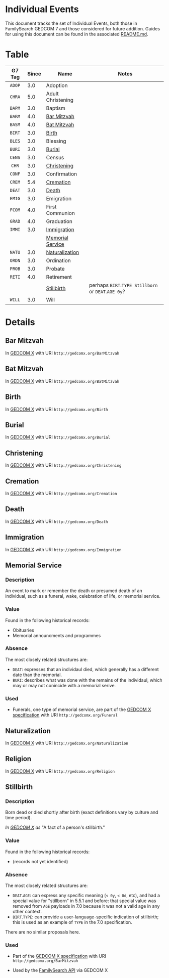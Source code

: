 # Individual Events

This document tracks the set of Individual Events, both those in FamilySearch GEDCOM 7 and those considered for future addition.
Guides for using this document can be found in the associated [README.md](README.md).

# Table

| G7 Tag | Since | Name | Notes |
|:------:|-------|------|-------|
| `ADOP` | 3.0 | Adoption | |
| `CHRA` | 5.0 | Adult Christening | |
| `BAPM` | 3.0 | Baptism | |
| `BARM` | 4.0 | [Bar Mitzvah](#bar-mitzvah) | |
| `BASM` | 4.0 | [Bat Mitzvah](#bat-mitzvah) | |
| `BIRT` | 3.0 | [Birth](#birth) | |
| `BLES` | 3.0 | Blessing | |
| `BURI` | 3.0 | [Burial](#burial) | |
| `CENS` | 3.0 | Census | |
| `CHR`  | 3.0 | [Christening](#christening) | |
| `CONF` | 3.0 | Confirmation | |
| `CREM` | 5.4 | [Cremation](#cremation) | |
| `DEAT` | 3.0 | [Death](#death) | |
| `EMIG` | 3.0 | Emigration | |
| `FCOM` | 4.0 | First Communion | |
| `GRAD` | 4.0 | Graduation | |
| `IMMI` | 3.0 | [Immigration](#immigration) | |
| | | [Memorial Service](#memorial-service) | |
| `NATU` | 3.0 | [Naturalization](#naturalization) | |
| `ORDN` | 3.0 | Ordination | |
| `PROB` | 3.0 | Probate | |
| `RETI` | 4.0 | Retirement | |
| | | [Stillbirth](#stillbirth) | perhaps `BIRT`.`TYPE Stillborn` or `DEAT`.`AGE 0y`? |
| `WILL` | 3.0 | Will  | |


# Details

## Bar Mitzvah

In [GEDCOM X](https://github.com/FamilySearch/gedcomx/blob/master/specifications/fact-types-specification.md) with URI `http://gedcomx.org/BarMitzvah`

## Bat Mitzvah

In [GEDCOM X](https://github.com/FamilySearch/gedcomx/blob/master/specifications/fact-types-specification.md) with URI `http://gedcomx.org/BatMitzvah`

## Birth

In [GEDCOM X](https://github.com/FamilySearch/gedcomx/blob/master/specifications/fact-types-specification.md) with URI `http://gedcomx.org/Birth`

## Burial

In [GEDCOM X](https://github.com/FamilySearch/gedcomx/blob/master/specifications/fact-types-specification.md) with URI `http://gedcomx.org/Burial`

## Christening

In [GEDCOM X](https://github.com/FamilySearch/gedcomx/blob/master/specifications/fact-types-specification.md) with URI `http://gedcomx.org/Christening`

## Cremation

In [GEDCOM X](https://github.com/FamilySearch/gedcomx/blob/master/specifications/fact-types-specification.md) with URI `http://gedcomx.org/Cremation`

## Death

In [GEDCOM X](https://github.com/FamilySearch/gedcomx/blob/master/specifications/fact-types-specification.md) with URI `http://gedcomx.org/Death`

## Immigration

In [GEDCOM X](https://github.com/FamilySearch/gedcomx/blob/master/specifications/fact-types-specification.md) with URI `http://gedcomx.org/Immigration`

## Memorial Service

### Description

An event to mark or remember the death or presumed death of an individual, such as a funeral, wake, celebration of life, or memorial service.

### Value

Found in the following historical records:

- Obituaries
- Memorial announcments and programmes

### Absence

The most closely related structures are:

- `DEAT`: expresses that an individaul died, which generally has a different date than the memorial.
- `BURI`: describes what was done with the remains of the individaul, which may or may not conincide with a memorial serive.

### Used

- Funerals, one type of memorial service, are part of the [GEDCOM X specification](https://github.com/FamilySearch/gedcomx/blob/master/specifications/fact-types-specification.md) with URI `http://gedcomx.org/Funeral`



## Naturalization

In [GEDCOM X](https://github.com/FamilySearch/gedcomx/blob/master/specifications/fact-types-specification.md) with URI `http://gedcomx.org/Naturalization`

## Religion

In [GEDCOM X](https://github.com/FamilySearch/gedcomx/blob/master/specifications/fact-types-specification.md) with URI `http://gedcomx.org/Religion`


## Stillbirth

### Description

Born dead or died shortly after birth (exact definitions vary by culture and time period).

*In [GEDCOM X](https://github.com/FamilySearch/gedcomx/blob/master/specifications/fact-types-specification.md) as* "A fact of a person's stillbirth."

### Value

Found in the following historical records:

- (records not yet identified)

### Absence

The most closely related structures are:

- `DEAT`.`AGE`: can express any specific meaning (`< 0y`, `< 0d`, etc), and had a special value for "stillborn" in 5.5.1 and before: that special value was removed from `AGE` payloads in 7.0 because it was not a valid age in any other context.
- `BIRT`.`TYPE`: can provide a user-language-specific indication of stillbirth; this is used as an example of `TYPE` in the 7.0 specification.

There are no similar proposals here.

### Used

- Part of the [GEDCOM X specification](https://github.com/FamilySearch/gedcomx/blob/master/specifications/fact-types-specification.md) with URI `http://gedcomx.org/BarMitzvah`

- Used by the [FamilySearch API](https://www.familysearch.org/developers/docs/guides/facts) via GEDCOM X

